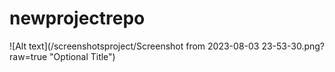 # newprojectrepo

![Alt text](/screenshotsproject/Screenshot from 2023-08-03 23-53-30.png?raw=true "Optional Title")

